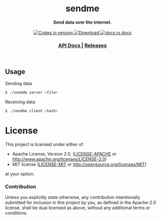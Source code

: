 <h1 align="center">sendme</h1>
<div align="center">
 <strong>
   Send data over the internet.
 </strong>
</div>

<br />

<div align="center">
  <!-- Crates version -->
  <a href="https://crates.io/crates/sendme">
    <img src="https://img.shields.io/crates/v/sendme.svg?style=flat-square"
    alt="Crates.io version" />
  </a>
  <!-- Downloads -->
  <a href="https://crates.io/crates/sendme">
    <img src="https://img.shields.io/crates/d/sendme.svg?style=flat-square"
      alt="Download" />
  </a>
  <!-- docs.rs docs -->
  <a href="https://docs.rs/sendme">
    <img src="https://img.shields.io/badge/docs-latest-blue.svg?style=flat-square"
      alt="docs.rs docs" />
  </a>
</div>

<div align="center">
  <h3>
    <a href="https://docs.rs/sendme">
      API Docs
    </a>
    <span> | </span>
    <a href="https://github.com/n0-computer/sendme/releases">
      Releases
    </a>
  </h3>
</div>
<br/>

## Usage

Sending data
```sh
$ ./senmde server <file>
```

Receiving data
```sh
$ ./sendme client <hash>
```

# License

This project is licensed under either of

 * Apache License, Version 2.0, ([LICENSE-APACHE](LICENSE-APACHE) or
   http://www.apache.org/licenses/LICENSE-2.0)
 * MIT license ([LICENSE-MIT](LICENSE-MIT) or
   http://opensource.org/licenses/MIT)

at your option.

### Contribution

Unless you explicitly state otherwise, any contribution intentionally submitted
for inclusion in this project by you, as defined in the Apache-2.0 license,
shall be dual licensed as above, without any additional terms or conditions.
